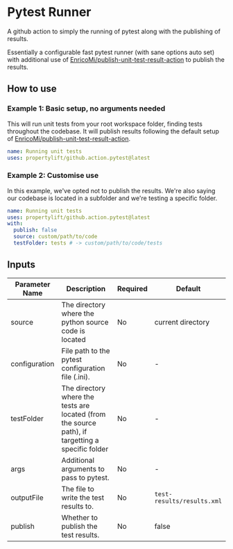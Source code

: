 # Pytest Runner

A github action to simply the running of pytest along with the publishing of results.

Essentially a configurable fast pytest runner (with sane options auto set) with additional use of [EnricoMi/publish-unit-test-result-action](https://github.com/EnricoMi/publish-unit-test-result-action) to publish the results.

## How to use

### Example 1: Basic setup, no arguments needed

This will run unit tests from your root workspace folder, finding tests throughout the codebase. It will publish results following the default setup of [EnricoMi/publish-unit-test-result-action](https://github.com/EnricoMi/publish-unit-test-result-action).

```yml
name: Running unit tests
uses: propertylift/github.action.pytest@latest
```

### Example 2: Customise use

In this example, we've opted not to publish the results. We're also saying our codebase is located in a subfolder and we're testing a specific folder.

```yml
name: Running unit tests
uses: propertylift/github.action.pytest@latest
with:
  publish: false
  source: custom/path/to/code
  testFolder: tests # -> custom/path/to/code/tests
```

## Inputs

| Parameter Name | Description | Required | Default |
|----------------|-------------|----------|---------|
| source         | The directory where the python source code is located | No | current directory |
| configuration  | File path to the pytest configuration file (.ini). | No | - |
| testFolder     | The directory where the tests are located (from the source path), if targetting a specific folder | No | - |
| args           | Additional arguments to pass to pytest. | No | - |
| outputFile     | The file to write the test results to. | No | `test-results/results.xml` |
| publish        | Whether to publish the test results. | No | false |
